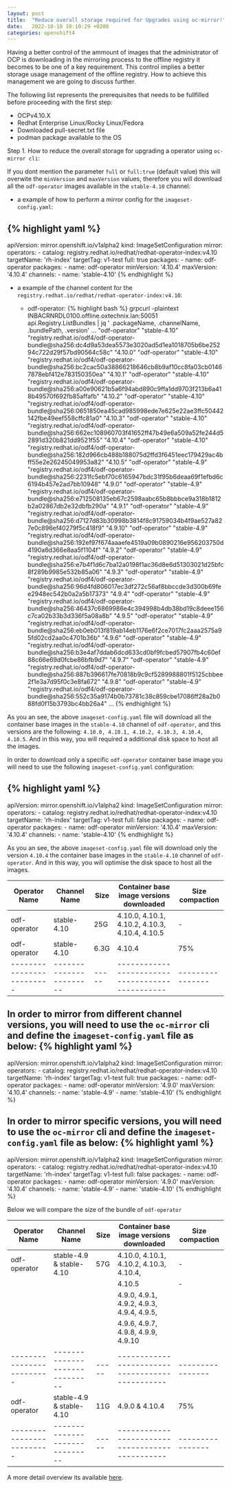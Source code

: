 ```yaml
---
layout: post
title:  "Reduce overall storage required for Upgrades using oc-mirror!"
date:   2022-10-18 10:10:29 +0200
categories: openshift4
---
```

Having a better control of the ammount of images that the administrator of OCP is downloading in the mirroring process to the offline registry it becomes to be one of a key requirement. This control implies a better storage usage management of the offline registry. How to achieve this management we are going to discuss further.

The following list represents the prerequisites that needs to be fullfilled before proceeding with the first step:

- OCPv4.10.X
- Redhat Enterprise Linux/Rocky Linux/Fedora
- Downloaded pull-secret.txt file
- podman package available to the OS

Step 1. How to reduce the overall storage for upgrading a operator using `oc-mirror cli`:

If you dont mention the parameter `full` or `full:true` (default value) this will overwite the `minVersion` and `maxVersion` values, therefore you will download all the `odf-operator` images available in the `stable-4.10` channel:

- a example of how to perform a mirror config for the `imageset-config.yaml`:

{% highlight yaml %}
---
apiVersion: mirror.openshift.io/v1alpha2
kind: ImageSetConfiguration
mirror:
  operators:
    - catalog: registry.redhat.io/redhat/redhat-operator-index:v4.10
      targetName: 'rh-index'
      targetTag: v1-test
      full: true
      packages:
        - name: odf-operator
      packages:
        - name: odf-operator
          minVersion: '4.10.4'
          maxVersion: '4.10.4'
          channels:
                  - name: 'stable-4.10'
{% endhighlight %}

- a example of the channel content for the `registry.redhat.io/redhat/redhat-operator-index:v4.10`:

  - odf-operator:
{% highlight bash %}
grpcurl -plaintext  INBACRNRDL0100.offline.oxtechnix.lan:50051 api.Registry.ListBundles | jq ' .packageName, .channelName, .bundlePath, .version'
...
"odf-operator"
"stable-4.10"
"registry.redhat.io/odf4/odf-operator-bundle@sha256:dc4d9a53dea5573e3020ad5d1ea1018705b6be25294c722d29f57bd90564c58c"
"4.10.0"
"odf-operator"
"stable-4.10"
"registry.redhat.io/odf4/odf-operator-bundle@sha256:bc2cac50a38866218646cb8b9af10cc8fa03cb01467878ebf412e783150350ea"
"4.10.1"
"odf-operator"
"stable-4.10"
"registry.redhat.io/odf4/odf-operator-bundle@sha256:a00e90621b5a6f94abd890c9ffa1dd9703f213b6a418b49570f692fb85affafb"
"4.10.2"
"odf-operator"
"stable-4.10"
"registry.redhat.io/odf4/odf-operator-bundle@sha256:0651850ea45cad985998ede7e625e22ae3ffc50442142fbe49eef558cffc81a0"
"4.10.3"
"odf-operator"
"stable-4.10"
"registry.redhat.io/odf4/odf-operator-bundle@sha256:662ec108960703f41652ff47b49e6a509a52fe244d52891d320b821dd9521f55"
"4.10.4"
"odf-operator"
"stable-4.10"
"registry.redhat.io/odf4/odf-operator-bundle@sha256:182d966cb488b188075d2ffd3f6451eec179429ac4bff55e2e26245049953a82"
"4.10.5"
"odf-operator"
"stable-4.9"
"registry.redhat.io/odf4/odf-operator-bundle@sha256:2231fc5ebf70c6165947bdc31f95b6deaa69f1efbd6c6194b457e2ad7bb10948"
"4.9.0"
"odf-operator"
"stable-4.9"
"registry.redhat.io/odf4/odf-operator-bundle@sha256:e712508135eb67c2598aabc65b8bbbce9a318b1812b2a02867db2e32dbfb290a"
"4.9.1"
"odf-operator"
"stable-4.9"
"registry.redhat.io/odf4/odf-operator-bundle@sha256:d7127d83b30998b3814f8c91759034b4f9ae527a827e0c896ef40279f5c418f9"
"4.9.10"
"odf-operator"
"stable-4.9"
"registry.redhat.io/odf4/odf-operator-bundle@sha256:192ef97f674aaaefe4519a09b0890216e956203750d4190a6d366e8aa5f1104f"
"4.9.2"
"odf-operator"
"stable-4.9"
"registry.redhat.io/odf4/odf-operator-bundle@sha256:e7b4f1d6c7ba12a0198f1ac36d8e6d51303021d25bfc8f289b9985e532b85a06"
"4.9.3"
"odf-operator"
"stable-4.9"
"registry.redhat.io/odf4/odf-operator-bundle@sha256:96d4fd806017ec3df272c56af8bbccde3d300b69fee2948ec542b0a2a5b17373"
"4.9.4"
"odf-operator"
"stable-4.9"
"registry.redhat.io/odf4/odf-operator-bundle@sha256:46437c6869986e4c394998b4db38bd19c8deee156c7ca02b33b3d336f5a08a8b"
"4.9.5"
"odf-operator"
"stable-4.9"
"registry.redhat.io/odf4/odf-operator-bundle@sha256:eb0eb013f819ab14eb1176e6f2ce7017fc2aaa2575a95fd02cd2aa0c4701b36b"
"4.9.6"
"odf-operator"
"stable-4.9"
"registry.redhat.io/odf4/odf-operator-bundle@sha256:b3e4af7ddab6dcd633cd0bf9fcbed57907fb4c60ef88c66e69d0fcbe86bfb9d7"
"4.9.7"
"odf-operator"
"stable-4.9"
"registry.redhat.io/odf4/odf-operator-bundle@sha256:887b396617fe70818b9c9cf5289988801f5125cbbee2f1e3a7d95f0c3e8fa672"
"4.9.8"
"odf-operator"
"stable-4.9"
"registry.redhat.io/odf4/odf-operator-bundle@sha256:552c35a9174b0b73781c38c859cbe17086ff28a2b088fd0f15b3793bc4bb26a4"
...
{% endhighlight %}

As you an see, the above `imageset-config.yaml` file will download all the container base images in the `stable-4.10` channel of `odf-operator`, and this versions are the following:  `4.10.0, 4.10.1, 4.10.2, 4.10.3, 4.10.4, 4.10.5`. And in this way, you will required a additional disk space to host all the images.

In order to download only a specific `odf-operator` container base image you will need to use the following `imageset-config.yaml` configuration:

{% highlight yaml %}
---
apiVersion: mirror.openshift.io/v1alpha2
kind: ImageSetConfiguration
mirror:
  operators:
    - catalog: registry.redhat.io/redhat/redhat-operator-index:v4.10
      targetName: 'rh-index'
      targetTag: v1-test
      full: false
      packages:
        - name: odf-operator
      packages:
        - name: odf-operator
          minVersion: '4.10.4'
          maxVersion: '4.10.4'
          channels:
                  - name: 'stable-4.10'
{% endhighlight %}

As you an see, the above `imageset-config.yaml` file will download only the version `4.10.4` the container base images in the `stable-4.10` channel of `odf-operator`. And in this way, you will optimise the disk space to host all the images.

| Operator Name           | Channel Name           | Size | Container base image versions downloaded        | Size compaction |
|-------------------------|----------------------- |----- | ----------------------------------------------- |---------------- |
| odf-operator            | stable-4.10            | 25G  | 4.10.0, 4.10.1, 4.10.2, 4.10.3, 4.10.4, 4.10.5  | -               |
| odf-operator            | stable-4.10            | 6.3G | 4.10.4                                          | 75%             |
|-------------------------|----------------------- |----- | ----------------------------------------------- |---------------- |


In order to mirror from different channel versions, you will need to use the `oc-mirror` cli and define the `imageset-config.yaml` file as below:
{% highlight yaml %}
---
apiVersion: mirror.openshift.io/v1alpha2
kind: ImageSetConfiguration
mirror:
  operators:
    - catalog: registry.redhat.io/redhat/redhat-operator-index:v4.10
      targetName: 'rh-index'
      targetTag: v1-test
      full: true
      packages:
        - name: odf-operator
      packages:
        - name: odf-operator
          minVersion: '4.9.0'
          maxVersion: '4.10.4'
          channels:
                  - name: 'stable-4.9'
                  - name: 'stable-4.10'
{% endhighlight %}

In order to mirror specific versions, you will need to use the `oc-mirror` cli and define the `imageset-config.yaml` file as below:
{% highlight yaml %}
---
apiVersion: mirror.openshift.io/v1alpha2
kind: ImageSetConfiguration
mirror:
  operators:
    - catalog: registry.redhat.io/redhat/redhat-operator-index:v4.10
      targetName: 'rh-index'
      targetTag: v1-test
      full: false
      packages:
        - name: odf-operator
      packages:
        - name: odf-operator
          minVersion: '4.9.0'
          maxVersion: '4.10.4'
          channels:
                  - name: 'stable-4.9'
                  - name: 'stable-4.10'
{% endhighlight %}


Below we will compare the size of the bundle of `odf-operator`

| Operator Name           | Channel Name                  | Size | Container base image versions downloaded        | Size compaction |
|-------------------------|------------------------------ |----- | ----------------------------------------------- |---------------- |
| odf-operator            |  stable-4.9 & stable-4.10     | 57G  | 4.10.0, 4.10.1, 4.10.2, 4.10.3, 4.10.4,         | -               |
|                         |                               |      | 4.10.5                                          | -               |
|                         |                               |      | 4.9.0, 4.9.1, 4.9.2, 4.9.3, 4.9.4, 4.9.5,       |                 |
|                         |                               |      | 4.9.6, 4.9.7, 4.9.8, 4.9.9, 4.9.10              |                 |
|-------------------------|------------------------------ |----- | ----------------------------------------------- |---------------- |
| odf-operator            | stable-4.9 & stable-4.10      | 11G  | 4.9.0 & 4.10.4                                  | 75%             |
|-------------------------|------------------------------ |----- | ----------------------------------------------- |---------------- |



A more detail overview its available [here][offline-mirroring-tool-comparission].

[offline-mirroring-tool-comparission]: https://midu16.github.io/openshift4/2022/08/24/offline-mirroring-comparison.html